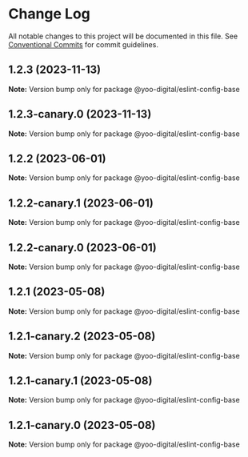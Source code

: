 # Change Log

All notable changes to this project will be documented in this file.
See [Conventional Commits](https://conventionalcommits.org) for commit guidelines.

## 1.2.3 (2023-11-13)

**Note:** Version bump only for package @yoo-digital/eslint-config-base





## 1.2.3-canary.0 (2023-11-13)

**Note:** Version bump only for package @yoo-digital/eslint-config-base





## 1.2.2 (2023-06-01)

**Note:** Version bump only for package @yoo-digital/eslint-config-base





## 1.2.2-canary.1 (2023-06-01)

**Note:** Version bump only for package @yoo-digital/eslint-config-base





## 1.2.2-canary.0 (2023-06-01)

**Note:** Version bump only for package @yoo-digital/eslint-config-base





## 1.2.1 (2023-05-08)

**Note:** Version bump only for package @yoo-digital/eslint-config-base





## 1.2.1-canary.2 (2023-05-08)

**Note:** Version bump only for package @yoo-digital/eslint-config-base





## 1.2.1-canary.1 (2023-05-08)

**Note:** Version bump only for package @yoo-digital/eslint-config-base





## 1.2.1-canary.0 (2023-05-08)

**Note:** Version bump only for package @yoo-digital/eslint-config-base
